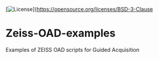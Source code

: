 [![License](https://img.shields.io/badge/License-BSD_3--Clause-blue.svg)](https://opensource.org/licenses/BSD-3-Clause

# Zeiss-OAD-examples
Examples of ZEISS OAD scripts for Guided Acquisition
